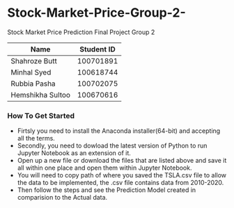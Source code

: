# Stock-Market-Price-Group-2-
Stock Market Price Prediction Final Project Group 2


| Name             | Student ID    |
| -------------    | ------------- |
| Shahroze Butt    | 100701891     |
| Minhal Syed      | 100618744     |
| Rubbia Pasha     | 100702075     |
| Hemshikha Sultoo | 100670616     |

### How To Get Started
* Firtsly you need to install the Anaconda installer(64-bit) and accepting all the terms.
* Secondly, you need to dowload the latest version of Python to run Jupyter Notebook as an extension of it.
* Open up a new file or download the files that are listed above and save it all within one place and open them within Jupyter Notebook. 
* You will need to copy path of where you saved the TSLA.csv file to allow the data to be implemented, the .csv file contains data from 2010-2020.
* Then follow the steps and see the Prediction Model created in comparision to the Actual data.



